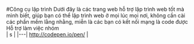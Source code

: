 #Công cụ lập trình
Dưới đây là các trang web hỗ trợ lập trình web tốt mà mình biết, giúp bạn có thể lập trình web ở mọi lúc mọi nơi, không cần cài các phần mềm lằng nhằng, miễn là các bạn có kết nối mạng là code được
Hỗ trợ làm việc nhóm <br>
| s |
|---|
http://codepen.io/pen/ |









